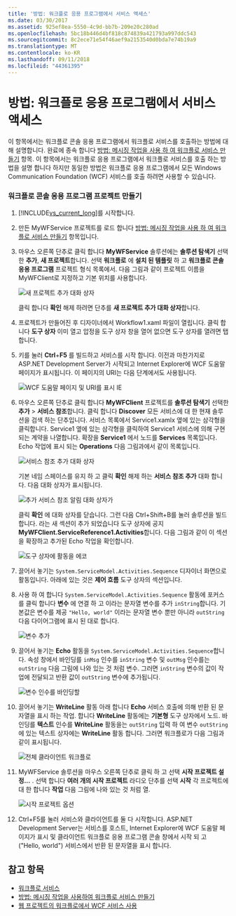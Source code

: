 ```yaml
---
title: '방법: 워크플로 응용 프로그램에서 서비스 액세스'
ms.date: 03/30/2017
ms.assetid: 925ef8ea-5550-4c9d-bb7b-209e20c280ad
ms.openlocfilehash: 5bc18b446d4bf818c874839a421793a997ddc543
ms.sourcegitcommit: 8c2ece71e54f46aef9a2153540d0bda7e74b19a9
ms.translationtype: MT
ms.contentlocale: ko-KR
ms.lasthandoff: 09/11/2018
ms.locfileid: "44361395"
---
```

# <a name="how-to-access-a-service-from-a-workflow-application"></a>방법: 워크플로 응용 프로그램에서 서비스 액세스
이 항목에서는 워크플로 콘솔 응용 프로그램에서 워크플로 서비스를 호출하는 방법에 대해 설명합니다. 완료에 종속 합니다 [방법: 메시징 작업을 사용 하 여 워크플로 서비스 만들기](../../../../docs/framework/wcf/feature-details/how-to-create-a-workflow-service-with-messaging-activities.md) 항목. 이 항목에서는 워크플로 응용 프로그램에서 워크플로 서비스를 호출 하는 방법을 설명 합니다 하지만 동일한 방법은 워크플로 응용 프로그램에서 모든 Windows Communication Foundation (WCF) 서비스를 호출 하려면 사용할 수 있습니다.

### <a name="create-a-workflow-console-application-project"></a>워크플로 콘솔 응용 프로그램 프로젝트 만들기

1.  [!INCLUDE[vs_current_long](../../../../includes/vs-current-long-md.md)]를 시작합니다.

2.  만든 MyWFService 프로젝트를 로드 합니다 [방법: 메시징 작업을 사용 하 여 워크플로 서비스 만들기](../../../../docs/framework/wcf/feature-details/how-to-create-a-workflow-service-with-messaging-activities.md) 항목입니다.

3.  마우스 오른쪽 단추로 클릭 합니다 **MyWFService** 솔루션에는 **솔루션 탐색기** 선택한 **추가**, **새 프로젝트**합니다. 선택 **워크플로** 에 **설치 된 템플릿** 하 고 **워크플로 콘솔 응용 프로그램** 프로젝트 형식 목록에서. 다음 그림과 같이 프로젝트 이름을 MyWFClient로 지정하고 기본 위치를 사용합니다.

     ![새 프로젝트 추가 대화 상자](../../../../docs/framework/wcf/feature-details/media/addnewprojectdlg.JPG "AddNewProjectDlg")

     클릭 합니다 **확인** 해제 하려면 단추를 **새 프로젝트 추가 대화 상자**합니다.

4.  프로젝트가 만들어진 후 디자이너에서 Workflow1.xaml 파일이 열립니다. 클릭 합니다 **도구 상자** 이미 열고 압정을 도구 상자 창을 열어 없으면 도구 상자를 열려면 탭 합니다.

5.  키를 눌러 **Ctrl**+**F5** 를 빌드하고 서비스를 시작 합니다. 이전과 마찬가지로 ASP.NET Development Server가 시작되고 Internet Explorer에 WCF 도움말 페이지가 표시됩니다. 이 페이지의 URI는 다음 단계에서도 사용됩니다.

     ![WCF 도움말 페이지 및 URI를 표시 IE](../../../../docs/framework/wcf/feature-details/media/iewcfhelppagewuri.JPG "IEWCFHelpPageWURI")

6.  마우스 오른쪽 단추로 클릭 합니다 **MyWFClient** 프로젝트를 **솔루션 탐색기** 선택한 **추가** > **서비스 참조**합니다. 클릭 합니다 **Discover** 모든 서비스에 대 한 현재 솔루션을 검색 하는 단추입니다. 서비스 목록에서 Service1.xamlx 옆에 있는 삼각형을 클릭합니다. Service1 옆에 있는 삼각형을 클릭하여 Service1 서비스에 의해 구현되는 계약을 나열합니다. 확장을 **Service1** 에서 노드를 **Services** 목록입니다. Echo 작업에 표시 되는 **Operations** 다음 그림과에서 같이 목록입니다.

     ![서비스 참조 추가 대화 상자](../../../../docs/framework/wcf/feature-details/media/addservicereference.JPG "AddServiceReference")

     기본 네임 스페이스를 유지 하 고 클릭 **확인** 해제 하는 **서비스 참조 추가** 대화 합니다. 다음 대화 상자가 표시됩니다.

     ![추가 서비스 참조 알림 대화 상자가](../../../../docs/framework/wcf/feature-details/media/asrdlg.JPG "ASRDlg")

     클릭 **확인** 에 대화 상자를 닫습니다. 그런 다음 Ctrl+Shift+B를 눌러 솔루션을 빌드합니다. 라는 새 섹션이 추가 되었습니다 도구 상자에 공지 **MyWFClient.ServiceReference1.Activities**합니다. 다음 그림과 같이 이 섹션을 확장하고 추가된 Echo 작업을 확인합니다.

     ![도구 상자에 활동을 에코](../../../../docs/framework/wcf/feature-details/media/echoactivity.JPG "EchoActivity")

7.  끌어서 놓기는 <!--zz <xref:System.ServiceModel.Activities.Sequence>--> `System.ServiceModel.Activities.Sequence` 디자이너 화면으로 활동입니다. 아래에 있는 것은 **제어 흐름** 도구 상자의 섹션입니다.

8.  사용 하 여 합니다 <!--zz <xref:System.ServiceModel.Activities.Sequence>--> `System.ServiceModel.Activities.Sequence` 활동에 포커스를 클릭 합니다 **변수** 에 연결 하 고 이라는 문자열 변수를 추가 `inString`합니다. 기본값은 변수를 제공 `"Hello, world"` 이라는 문자열 변수 뿐만 아니라 `outString` 다음 다이어그램에 표시 된 대로 합니다.

     ![변수 추가](../../../../docs/framework/wcf/feature-details/media/instringvar.JPG "inStringVar")

9. 끌어서 놓기는 **Echo** 활동을 <!--zz <xref:System.ServiceModel.Activities.Sequence>--> `System.ServiceModel.Activities.Sequence`합니다. 속성 창에서 바인딩를 `inMsg` 인수를 `inString` 변수 및 `outMsg` 인수를는 `outString` 다음 그림에 나와 있는 것 처럼 변수. 그러면 `inString` 변수의 값이 작업에 전달되고 반환 값이 `outString` 변수에 추가됩니다.

     ![변수 인수를 바인딩할](../../../../docs/framework/wcf/feature-details/media/argumentbind.JPG "ArgumentBind")

10. 끌어서 놓기는 **WriteLine** 활동 아래 합니다 **Echo** 서비스 호출에 의해 반환 된 문자열을 표시 하는 작업. 합니다 **WriteLine** 활동에는 **기본형** 도구 상자에서 노드. 바인딩를 **텍스트** 인수를 **WriteLine** 활동을는 `outString` 입력 하 여 변수 `outString` 에 있는 텍스트 상자에는 **WriteLine** 활동 합니다. 그러면 워크플로가 다음 그림과 같이 표시됩니다.

     ![전체 클라이언트 워크플로](../../../../docs/framework/wcf/feature-details/media/completeclientwf.JPG "CompleteClientWF")

11. MyWFService 솔루션을 마우스 오른쪽 단추로 클릭 하 고 선택 **시작 프로젝트 설정...** . 선택 합니다 **여러 개의 시작 프로젝트** 라디오 단추를 선택 **시작** 각 프로젝트에 대 한 합니다 **작업** 다음 그림에 나와 있는 것 처럼 열.

     ![시작 프로젝트 옵션](../../../../docs/framework/wcf/feature-details/media/startupprojects.JPG "StartupProjects")

12. Ctrl+F5를 눌러 서비스와 클라이언트를 둘 다 시작합니다. ASP.NET Development Server는 서비스를 호스트, Internet Explorer에 WCF 도움말 페이지가 표시 및 클라이언트 워크플로 응용 프로그램 콘솔 창에서 시작 되 고 ("Hello, world") 서비스에서 반환 된 문자열을 표시 합니다.

## <a name="see-also"></a>참고 항목

- [워크플로 서비스](../../../../docs/framework/wcf/feature-details/workflow-services.md)
- [방법: 메시징 작업을 사용하여 워크플로 서비스 만들기](../../../../docs/framework/wcf/feature-details/how-to-create-a-workflow-service-with-messaging-activities.md)
- [웹 프로젝트의 워크플로에서 WCF 서비스 사용](https://go.microsoft.com/fwlink/?LinkId=207725)